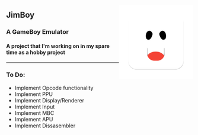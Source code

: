 <img align="right" width="200" src="./Assets/logo.png"></img>
## JimBoy
### A GameBoy Emulator
#### A project that I'm working on in my spare time as a hobby project
---

### To Do:
- Implement Opcode functionality
- Implement PPU
- Implement Display/Renderer
- Implement Input
- Implement MBC
- Implement APU
- Implement Dissasembler
